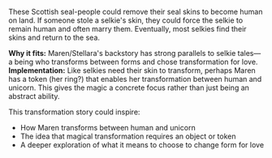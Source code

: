 These Scottish seal-people could remove their seal skins to become human on land. If someone stole a selkie's skin, they could force the selkie to remain human and often marry them. Eventually, most selkies find their skins and return to the sea.

**Why it fits:** Maren/Stellara's backstory has strong parallels to selkie tales—a being who transforms between forms and chose transformation for love. **Implementation:** Like selkies need their skin to transform, perhaps Maren has a token (her ring?) that enables her transformation between human and unicorn. This gives the magic a concrete focus rather than just being an abstract ability.

This transformation story could inspire:

- How Maren transforms between human and unicorn
- The idea that magical transformation requires an object or token
- A deeper exploration of what it means to choose to change form for love